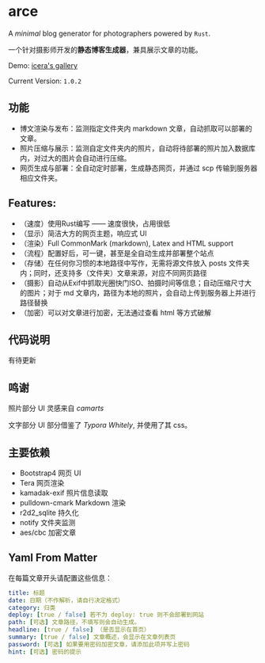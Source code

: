 # arce
A *minimal* blog generator for photographers powered by `Rust`.

一个针对摄影师开发的**静态博客生成器**，兼具展示文章的功能。

Demo: [icera's gallery](http://iceeera.com)

Current Version: `1.0.2`

## 功能
- 博文渲染与发布：监测指定文件夹内 markdown 文章，自动抓取可以部署的文章。
- 照片压缩与展示：监测自定文件夹内的照片，自动将待部署的照片加入数据库内，对过大的图片会自动进行压缩。
- 网页生成与部署：全自动定时部署，生成静态网页，并通过 scp 传输到服务器相应文件夹。


## Features:
- （速度）使用Rust编写 —— 速度很快，占用很低
- （显示）简洁大方的网页主题，响应式 UI
- （渲染）Full CommonMark (markdown), Latex and HTML support
- （流程）配置好后，可一键，甚至是全自动生成并部署整个站点
- （存储）在任何你习惯的本地路径中写作，无需将源文件放入 posts 文件夹内；同时，还支持多（文件夹）文章来源，对应不同网页路径
- （摄影）自动从Exif中抓取光圈快门ISO、拍摄时间等信息；自动压缩尺寸大的图片；对于 md 文章内，路径为本地的照片，会自动上传到服务器上并进行路径替换
- （加密）可以对文章进行加密，无法通过查看 html 等方式破解


## 代码说明
有待更新


## 鸣谢

照片部分 UI 灵感来自 *camarts*

文字部分 UI 部分借鉴了 *Typora Whitely*, 并使用了其 css。


## 主要依赖
- Bootstrap4        网页 UI
- Tera              网页渲染
- kamadak-exif      照片信息读取
- pulldown-cmark    Markdown 渲染
- r2d2_sqlite       持久化
- notify            文件夹监测
- aes/cbc           加密文章

## Yaml From Matter

在每篇文章开头请配置这些信息：

```yaml
title: 标题
date: 日期（不作解析，请自行决定格式）
category: 归类
deploy: [true / false] 若不为 deploy: true 则不会部署到网站
path: [可选] 文章路径，不填写则会自动生成。
headline: [true / false] （是否显示在首页）
summary: [true / false] 文章概述，会显示在文章列表页
password: [可选] 如果要用密码加密文章，请添加此项并写上密码
hint: [可选] 密码的提示
```

